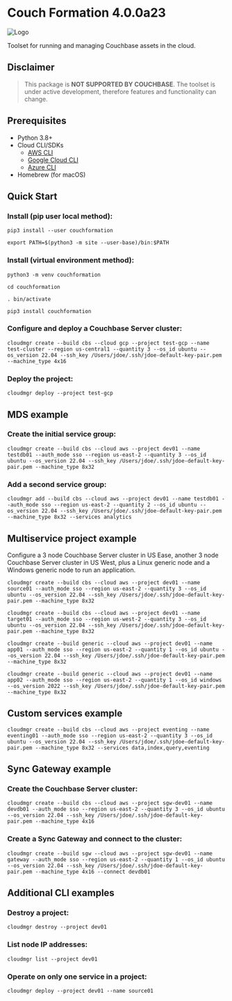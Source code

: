 # Couch Formation 4.0.0a23

![Logo](https://raw.githubusercontent.com/mminichino/couch-formation-core/main/doc/couch-formation-1.png)

Toolset for running and managing Couchbase assets in the cloud.

## Disclaimer

> This package is **NOT SUPPORTED BY COUCHBASE**. The toolset is under active development, therefore features and functionality can change.

## Prerequisites
- Python 3.8+
- Cloud CLI/SDKs
  - [AWS CLI](https://aws.amazon.com/cli/)
  - [Google Cloud CLI](https://cloud.google.com/sdk/docs/quickstart)
  - [Azure CLI](https://docs.microsoft.com/en-us/cli/azure/install-azure-cli)
- Homebrew (for macOS)

## Quick Start
### Install (pip user local method):
````
pip3 install --user couchformation
````
````
export PATH=$(python3 -m site --user-base)/bin:$PATH
````
### Install (virtual environment method):
````
python3 -m venv couchformation
````
````
cd couchformation
````
````
. bin/activate
````
````
pip3 install couchformation
````

### Configure and deploy a Couchbase Server cluster:
````
cloudmgr create --build cbs --cloud gcp --project test-gcp --name test-cluster --region us-central1 --quantity 3 --os_id ubuntu --os_version 22.04 --ssh_key /Users/jdoe/.ssh/jdoe-default-key-pair.pem --machine_type 4x16
````
### Deploy the project:
````
cloudmgr deploy --project test-gcp
````

## MDS example
### Create the initial service group:
```
cloudmgr create --build cbs --cloud aws --project dev01 --name testdb01 --auth_mode sso --region us-east-2 --quantity 3 --os_id ubuntu --os_version 22.04 --ssh_key /Users/jdoe/.ssh/jdoe-default-key-pair.pem --machine_type 8x32
```
### Add a second service group:
```
cloudmgr add --build cbs --cloud aws --project dev01 --name testdb01 --auth_mode sso --region us-east-2 --quantity 2 --os_id ubuntu --os_version 22.04 --ssh_key /Users/jdoe/.ssh/jdoe-default-key-pair.pem --machine_type 8x32 --services analytics
```

## Multiservice project example
Configure a 3 node Couchbase Server cluster in US Ease, another 3 node Couchbase Server cluster in US West, plus a Linux generic node and a Windows generic node to run an application.
```
cloudmgr create --build cbs --cloud aws --project dev01 --name source01 --auth_mode sso --region us-east-2 --quantity 3 --os_id ubuntu --os_version 22.04 --ssh_key /Users/jdoe/.ssh/jdoe-default-key-pair.pem --machine_type 8x32
```
```
cloudmgr create --build cbs --cloud aws --project dev01 --name target01 --auth_mode sso --region us-west-2 --quantity 3 --os_id ubuntu --os_version 22.04 --ssh_key /Users/jdoe/.ssh/jdoe-default-key-pair.pem --machine_type 8x32
```
```
cloudmgr create --build generic --cloud aws --project dev01 --name app01 --auth_mode sso --region us-east-2 --quantity 1 --os_id ubuntu --os_version 22.04 --ssh_key /Users/jdoe/.ssh/jdoe-default-key-pair.pem --machine_type 8x32
```
```
cloudmgr create --build generic --cloud aws --project dev01 --name app02 --auth_mode sso --region us-east-2 --quantity 1 --os_id windows --os_version 2022 --ssh_key /Users/jdoe/.ssh/jdoe-default-key-pair.pem --machine_type 8x32
```

## Custom services example
```
cloudmgr create --build cbs --cloud aws --project eventing --name eventing01 --auth_mode sso --region us-east-2 --quantity 3 --os_id ubuntu --os_version 22.04 --ssh_key /Users/jdoe/.ssh/jdoe-default-key-pair.pem --machine_type 8x32 --services data,index,query,eventing
```

## Sync Gateway example
### Create the Couchbase Server cluster:
```
cloudmgr create --build cbs --cloud aws --project sgw-dev01 --name devdb01 --auth_mode sso --region us-east-2 --quantity 3 --os_id ubuntu --os_version 22.04 --ssh_key /Users/jdoe/.ssh/jdoe-default-key-pair.pem --machine_type 4x16
```
### Create a Sync Gateway and connect to the cluster:
```
cloudmgr create --build sgw --cloud aws --project sgw-dev01 --name gateway --auth_mode sso --region us-east-2 --quantity 1 --os_id ubuntu --os_version 22.04 --ssh_key /Users/jdoe/.ssh/jdoe-default-key-pair.pem --machine_type 4x16 --connect devdb01
```

## Additional CLI examples
### Destroy a project:
```
cloudmgr destroy --project dev01
```

### List node IP addresses:
```
cloudmgr list --project dev01
```

### Operate on only one service in a project:
```
cloudmgr deploy --project dev01 --name source01
```
